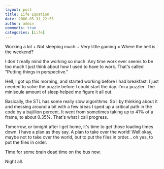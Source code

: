 ```yaml
---
layout: post
title: Life Equation
date: 2006-05-31 22:55
author: admin
comments: true
categories: [Life]
---
```

Working a lot + Not sleeping much + Very little gaming = Where the hell is the weekend?

I don't really mind the working so much.  Any time work ever seems to be too much I just think about how I used to have to work.  That's called "Putting things in perspective."

Hell, I got up this morning, and started working before I had breakfast.  I just needed to solve the puzzle before I could start the day.  I'm a puzzler.  The miniscule amount of sleep helped me figure it all out.

Basically, the STL has some really slow algorithms.   So I by thinking about it and messing around a bit with a few ideas I sped up a critical path in the code by a bajillion percent.  It went from sometimes taking up to 41% of a frame, to about 0.35%.  That's what I call progress.

Tomorrow, or tonight after I get home, it's time to get those loading times down.  I have a plan as they say.  A plan to take over the world!  Well okay, maybe not to take over the world, but to put the files in order... oh yes, to put the files in order.

Time for some brain dead time on the bus now.

Night all.


